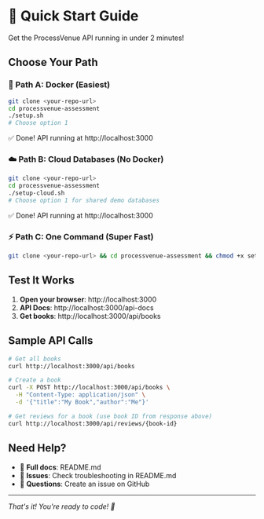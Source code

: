 # 🚀 Quick Start Guide

Get the ProcessVenue API running in under 2 minutes!

## Choose Your Path

### 🐳 Path A: Docker (Easiest)

```bash
git clone <your-repo-url>
cd processvenue-assessment
./setup.sh
# Choose option 1
```

✅ Done! API running at http://localhost:3000

### ☁️ Path B: Cloud Databases (No Docker)

```bash
git clone <your-repo-url>
cd processvenue-assessment
./setup-cloud.sh
# Choose option 1 for shared demo databases
```

✅ Done! API running at http://localhost:3000

### ⚡ Path C: One Command (Super Fast)

```bash
git clone <your-repo-url> && cd processvenue-assessment && chmod +x setup*.sh && ./setup.sh
```

## Test It Works

1. **Open your browser**: http://localhost:3000
2. **API Docs**: http://localhost:3000/api-docs
3. **Get books**: http://localhost:3000/api/books

## Sample API Calls

```bash
# Get all books
curl http://localhost:3000/api/books

# Create a book
curl -X POST http://localhost:3000/api/books \
  -H "Content-Type: application/json" \
  -d '{"title":"My Book","author":"Me"}'

# Get reviews for a book (use book ID from response above)
curl http://localhost:3000/api/reviews/{book-id}
```

## Need Help?

- 📖 **Full docs**: README.md
- 🐛 **Issues**: Check troubleshooting in README.md
- 💬 **Questions**: Create an issue on GitHub

---

_That's it! You're ready to code! 🎉_
